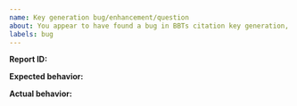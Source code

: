 ```yaml
---
name: Key generation bug/enhancement/question
about: You appear to have found a bug in BBTs citation key generation, are proposing an enhancement to the key generation, or have a question about key generation.
labels: bug
---
```


<!--
*Please verify **all** of the below before submitting*:

1. you have picked the right category for the issue in the previous screen.
2. You are on the latest release of Zotero
3. in the Zotero addons screen you can see that you have the latest release of BBT (https://github.com/retorquere/zotero-better-bibtex/releases/latest)
4. you are posting a single bug or feature request.
5. the issue has a subject that succinctly describes the problem or question.
6. you are available for follow-up questions and testing.
7. you have included an error-report ID here generated by reproducing the problem, selecting the problematic reference(s), right-clicking, and submitting an BBT error report from that popup menu, **not** from the `Help` menu.
8. you have included the *actual output* you got from exporting the items you sent in the debug log, not simplified fictional output or a description of the output, and a sample (*not* a description) of how you want it to look instead, again based on the actual items you selected in the previous step.

Picking the right issue category is really important. Each category (`Export`, `General error`, `Import`, `Key generation`, `Question`) has different instructions for gathering the data necessary required to resolve the issue you are experiencing

The error report is important; it gives me your current BBT settings and a copy of the problematic reference as a test case so I can best replicate your problem. Without it, I'm effectively blind.

-->

**Report ID:**

**Expected behavior:**

**Actual behavior:**

